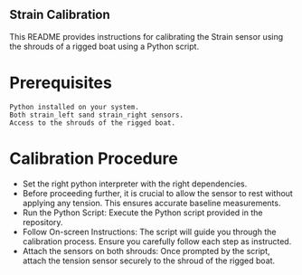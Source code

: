 ## Strain Calibration

This README provides instructions for calibrating the Strain sensor using the shrouds of a rigged boat using a Python script.

# Prerequisites

    Python installed on your system.
    Both strain_left sand strain_right sensors.
    Access to the shrouds of the rigged boat.

# Calibration Procedure
* Set the right python interpreter with the right dependencies.
* Before proceeding further, it is crucial to allow the sensor to rest without applying any tension. This ensures accurate baseline measurements.
* Run the Python Script: Execute the Python script provided in the repository.
* Follow On-screen Instructions: The script will guide you through the calibration process. Ensure you carefully follow each step as instructed.
* Attach the sensors on both shrouds: Once prompted by the script, attach the tension sensor securely to the shroud of the rigged boat.
